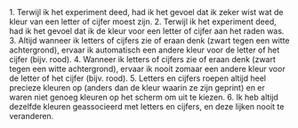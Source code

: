 <question type="likert" name="pq1">
  <slot>1. Terwijl ik het experiment deed, had ik het gevoel dat ik zeker wist wat de kleur van een letter of cijfer moest zijn.</slot>
</question>

<question type="likert-reverse" name="pq2">
<slot>2. Terwijl ik het experiment deed, had ik het gevoel dat ik de kleur voor een letter of cijfer aan het raden was.</slot>
</question>

<question type="likert" name="pq3">
  <slot>3. Altijd wanneer ik letters of cijfers zie of eraan denk (zwart tegen een witte achtergrond), ervaar ik automatisch een andere kleur voor de letter of het cijfer (bijv. rood).</slot>
</question>

<question type="likert-reverse" name="pq4">
<slot>4. Wanneer ik letters of cijfers zie of eraan denk (zwart tegen een witte achtergrond), ervaar ik nooit zomaar een andere kleur voor de letter of het cijfer (bijv. rood).</slot>
</question>

<question type="likert" name="pq5">
  <slot>5. Letters en cijfers roepen altijd heel precieze kleuren op (anders dan de kleur waarin ze zijn geprint) en er waren niet genoeg kleuren op het scherm om uit te kiezen.</slot>
</question>

<question type="likert" name="pq6">
  <slot>6. Ik heb altijd dezelfde kleuren geassocieerd met letters en cijfers, en deze lijken nooit te veranderen.</slot>
</question>

<submit to="nextPage" enabled="pq1,pq2,pq3,pq4,pq5,pq6"></submit>

